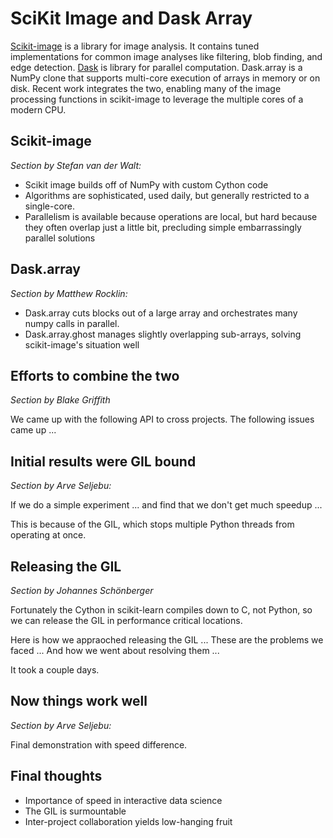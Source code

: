 SciKit Image and Dask Array
===========================

[Scikit-image](http://scikit-image.org/) is a library for image analysis.  It
contains tuned implementations for common image analyses like filtering, blob
finding, and edge detection.
[Dask](http://dask.pydata.org) is library for parallel computation.
Dask.array is a NumPy clone that supports multi-core execution of arrays in
memory or on disk.
Recent work integrates the two, enabling many of the image processing functions
in scikit-image to leverage the multiple cores of a modern CPU.


Scikit-image
------------

*Section by Stefan van der Walt:*

*  Scikit image builds off of NumPy with custom Cython code
*  Algorithms are sophisticated, used daily, but generally restricted to
   a single-core.
*  Parallelism is available because operations are local, but hard because they
   often overlap just a little bit, precluding simple embarrassingly parallel
   solutions


Dask.array
----------

*Section by Matthew Rocklin:*

*   Dask.array cuts blocks out of a large array and orchestrates many numpy
    calls in parallel.
*   Dask.array.ghost manages slightly overlapping sub-arrays, solving
    scikit-image's situation well


Efforts to combine the two
--------------------------

*Section by Blake Griffith*

We came up with the following API to cross projects.  The following issues came
up ...


Initial results were GIL bound
------------------------------

*Section by Arve Seljebu:*

If we do a simple experiment ... and find that we don't get much speedup ...

This is because of the GIL, which stops multiple Python threads from operating
at once.


Releasing the GIL
-----------------

*Section by Johannes Schönberger*

Fortunately the Cython in scikit-learn compiles down to C, not Python, so we
can release the GIL in performance critical locations.

Here is how we appraoched releasing the GIL ...
These are the problems we faced ...
And how we went about resolving them ...

It took a couple days.


Now things work well
--------------------

*Section by Arve Seljebu:*

Final demonstration with speed difference.


Final thoughts
--------------

*  Importance of speed in interactive data science
*  The GIL is surmountable
*  Inter-project collaboration yields low-hanging fruit
